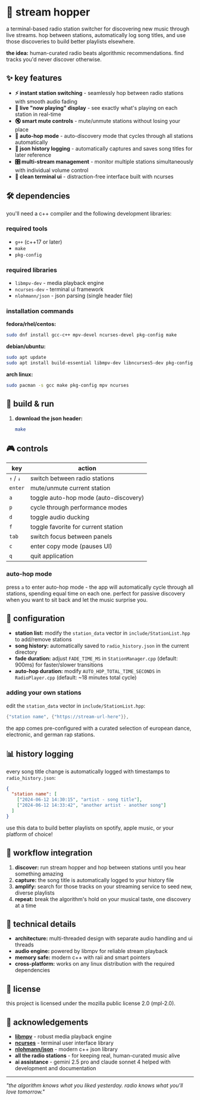 # 🎵 stream hopper

a terminal-based radio station switcher for discovering new music through live streams. hop between stations, automatically log song titles, and use those discoveries to build better playlists elsewhere.

**the idea:** human-curated radio beats algorithmic recommendations. find tracks you'd never discover otherwise.

## ✨ key features

- **⚡ instant station switching** - seamlessly hop between radio stations with smooth audio fading
- **🎤 live "now playing" display** - see exactly what's playing on each station in real-time  
- **🔇 smart mute controls** - mute/unmute stations without losing your place
- **🤖 auto-hop mode** - auto-discovery mode that cycles through all stations automatically
- **📝 json history logging** - automatically captures and saves song titles for later reference
- **🎛️ multi-stream management** - monitor multiple stations simultaneously with individual volume control
- **🎨 clean terminal ui** - distraction-free interface built with ncurses

## 🛠️ dependencies

you'll need a c++ compiler and the following development libraries:

### required tools
- `g++` (c++17 or later)
- `make`
- `pkg-config`

### required libraries
- `libmpv-dev` - media playback engine
- `ncurses-dev` - terminal ui framework
- `nlohmann/json` - json parsing (single header file)

### installation commands

**fedora/rhel/centos:**
```bash
sudo dnf install gcc-c++ mpv-devel ncurses-devel pkg-config make
```

**debian/ubuntu:**
```bash
sudo apt update
sudo apt install build-essential libmpv-dev libncurses5-dev pkg-config
```

**arch linux:**
```bash
sudo pacman -s gcc make pkg-config mpv ncurses
```

## 🚀 build & run

1. **download the json header:**
   ```bash
   make
   ```

## 🎮 controls

| key | action |
|-----|--------|
| `↑` / `↓` | switch between radio stations |
| `enter` | mute/unmute current station |
| `a` | toggle auto-hop mode (auto-discovery) |
| `p` | cycle through performance modes |
| `d` | toggle audio ducking |
| `f` | toggle favorite for current station |
| `tab` | switch focus between panels |
| `c` | enter copy mode (pauses UI) |
| `q` | quit application |

### auto-hop mode
press `a` to enter auto-hop mode - the app will automatically cycle through all stations, spending equal time on each one. perfect for passive discovery when you want to sit back and let the music surprise you.

## 📁 configuration

- **station list:** modify the `station_data` vector in `include/StationList.hpp` to add/remove stations
- **song history:** automatically saved to `radio_history.json` in the current directory
- **fade duration:** adjust `FADE_TIME_MS` in `StationManager.cpp` (default: 900ms) for faster/slower transitions
- **auto-hop duration:** modify `AUTO_HOP_TOTAL_TIME_SECONDS` in `RadioPlayer.cpp` (default: ~18 minutes total cycle)

### adding your own stations

edit the `station_data` vector in `include/StationList.hpp`:
```cpp
{"station name", {"https://stream-url-here"}},
```

the app comes pre-configured with a curated selection of european dance, electronic, and german rap stations.

## 📊 history logging

every song title change is automatically logged with timestamps to `radio_history.json`:

```json
{
  "station name": [
    ["2024-06-12 14:30:15", "artist - song title"],
    ["2024-06-12 14:33:42", "another artist - another song"]
  ]
}
```

use this data to build better playlists on spotify, apple music, or your platform of choice!

## 🎯 workflow integration

1. **discover:** run stream hopper and hop between stations until you hear something amazing
2. **capture:** the song title is automatically logged to your history file  
3. **amplify:** search for those tracks on your streaming service to seed new, diverse playlists
4. **repeat:** break the algorithm's hold on your musical taste, one discovery at a time

## 🔧 technical details

- **architecture:** multi-threaded design with separate audio handling and ui threads
- **audio engine:** powered by libmpv for reliable stream playback
- **memory safe:** modern c++ with raii and smart pointers
- **cross-platform:** works on any linux distribution with the required dependencies

## 📝 license

this project is licensed under the mozilla public license 2.0 (mpl-2.0).

## 🙏 acknowledgements

- **[libmpv](https://mpv.io/)** - robust media playback engine
- **[ncurses](https://invisible-island.net/ncurses/)** - terminal user interface library  
- **[nlohmann/json](https://github.com/nlohmann/json)** - modern c++ json library
- **all the radio stations** - for keeping real, human-curated music alive
- **ai assistance** - gemini 2.5 pro and claude sonnet 4 helped with development and documentation

---

*"the algorithm knows what you liked yesterday. radio knows what you'll love tomorrow."*
